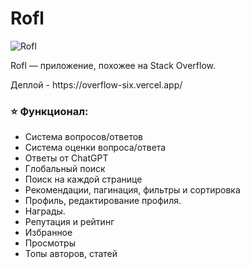 # Rofl

![Rofl](https://i.ibb.co/vV3mC5Y/rofl.png)

<p>Rofl — приложение, похожее на Stack Overflow.</p>
<p>Деплой - https://overflow-six.vercel.app/</p>

### ⭐ Функционал:

- Система вопросов/ответов
- Система оценки вопроса/ответа
- Ответы от ChatGPT
- Глобальный поиск
- Поиск на каждой странице
- Рекомендации, пагинация, фильтры и сортировка
- Профиль, редактирование профиля.
- Награды.
- Репутация и рейтинг
- Избранное
- Просмотры
- Топы авторов, статей


